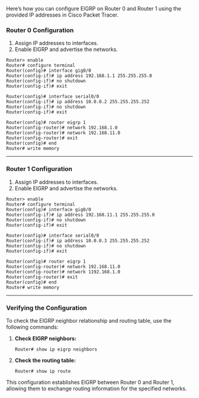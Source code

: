 Here’s how you can configure EIGRP on Router 0 and Router 1 using the provided IP addresses in Cisco Packet Tracer. 

### Router 0 Configuration
1. Assign IP addresses to interfaces.
2. Enable EIGRP and advertise the networks.

```plaintext
Router> enable
Router# configure terminal
Router(config)# interface gig0/0
Router(config-if)# ip address 192.168.1.1 255.255.255.0
Router(config-if)# no shutdown
Router(config-if)# exit

Router(config)# interface serial0/0
Router(config-if)# ip address 10.0.0.2 255.255.255.252
Router(config-if)# no shutdown
Router(config-if)# exit

Router(config)# router eigrp 1
Router(config-router)# network 192.168.1.0 
Router(config-router)# network 192.168.11.0
Router(config-router)# exit
Router(config)# end
Router# write memory
```

---

### Router 1 Configuration
1. Assign IP addresses to interfaces.
2. Enable EIGRP and advertise the networks.

```plaintext
Router> enable
Router# configure terminal
Router(config)# interface gig0/0
Router(config-if)# ip address 192.168.11.1 255.255.255.0
Router(config-if)# no shutdown
Router(config-if)# exit

Router(config)# interface serial0/0
Router(config-if)# ip address 10.0.0.3 255.255.255.252
Router(config-if)# no shutdown
Router(config-if)# exit

Router(config)# router eigrp 1
Router(config-router)# network 192.168.11.0
Router(config-router)# network 1192.168.1.0
Router(config-router)# exit
Router(config)# end
Router# write memory
```

---

### Verifying the Configuration

To check the EIGRP neighbor relationship and routing table, use the following commands:

1. **Check EIGRP neighbors:**
   ```plaintext
   Router# show ip eigrp neighbors
   ```

2. **Check the routing table:**
   ```plaintext
   Router# show ip route
   ```

This configuration establishes EIGRP between Router 0 and Router 1, allowing them to exchange routing information for the specified networks.

